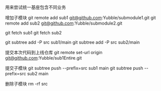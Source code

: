 <!--
 * @Name: 
 * @Description: 
 * @Author: 刘燕保
 * @Date: 2021-09-06 11:06:44
-->

用来尝试统一基座包含不同业务

增加子模块
git remote add sub1 git@github.com:Yubble/submodule1.git
git remote add sub2 git@github.com:Yubble/submodule2.git

git fetch sub1
git fetch sub2

git subtree add -P src sub1/main
git subtree add -P src sub2/main

提交本次代码到上线仓库
git remote set-url origin git@github.com:Yubble/sub1Entire.git

提交子模块
git subtree push --prefix=src sub1 main
git subtree push --prefix=src sub2 main

删除子模块
rm -rf src

